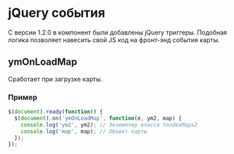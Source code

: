 # jQuery события

С версии 1.2.0 в компонент были добавлены jQuery триггеры.
Подобная логика позволяет навесить свой JS код на фронт-энд события карты.

## ymOnLoadMap

Сработает при загрузке карты.

### Пример

```javascript
$(document).ready(function() {
  $(document).on('ymOnLoadMap', function(e, ym2, map) {
    console.log('ym2', ym2); // Экземпляр класса YandexMaps2
    console.log('map', map); // Объект карты
  });
});
```
